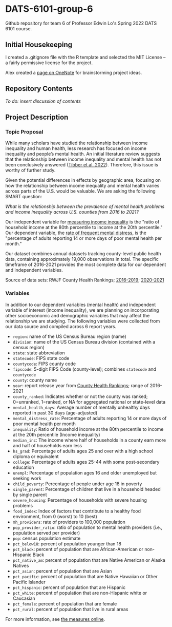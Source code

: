 # DATS-6101-group-6

Github repository for team 6 of Professor Edwin Lo's Spring 2022 DATS 6101 course.

## Initial Housekeeping

I created a .gitignore file with the R template and selected the MIT License – a fairly permissive license for the project.

Alex created a [page on OneNote](https://gwu0.sharepoint.com/sites/22SP_Dats6101_10M-GRP/_layouts/OneNote.aspx?id=%2Fsites%2F22SP_Dats6101_10M-GRP%2FSiteAssets%2F22SP_Dats6101_10M-GRP%20Notebook&wd=target%28_Collaboration%20Space%2FT6.one%7CECA6BC36-B95B-4F1F-833F-FD766D4E165F%2FTeam%20Project%20Brainstorm%7CB92533EC-1CA9-49E2-BD6E-C012CE298887%2F%29) for brainstorming project ideas.

## Repository Contents

*To do: insert discussion of contents*

## Project Description

### Topic Proposal

While many scholars have studied the relationship between income inequality and human health, less research has focused on income inequality and people’s mental health. An initial literature review suggests that the relationship between income inequality and mental health has not been conclusively answered ([Tibber et al. 2022](https://doi.org/10.1007/s00127-021-02159-w)). Therefore, this issue is worthy of further study.

Given the potential differences in effects by geographic area, focusing on how the relationship between income inequality and mental health varies across parts of the U.S. would be valuable. We are asking the following SMART question:

*What is the relationship between the prevalence of mental health problems and income inequality across U.S. counties from 2016 to 2021?*

Our independent variable for [measuring income inequality](https://www.countyhealthrankings.org/explore-health-rankings/measures-data-sources/county-health-rankings-model/health-factors/social-and-economic-factors/income/income-inequality) is the "ratio of household income at the 80th percentile to income at the 20th percentile." Our dependent variable, the [rate of frequent mental distress](https://www.countyhealthrankings.org/explore-health-rankings/measures-data-sources/county-health-rankings-model/health-outcomes/quality-of-life/frequent-mental-distress), is the "percentage of adults reporting 14 or more days of poor mental health per month."

Our dataset combines annual datasets tracking county-level public health data, containing approximately 19,000 observations in total. The specific timeframe of 2016-2021 provides the most complete data for our dependent and independent variables.

Source of data sets: RWJF County Health Rankings; [2016-2019](https://www.countyhealthrankings.org/explore-health-rankings/rankings-data-documentation/national-data-documentation-2010-2019); [2020-2021](https://www.countyhealthrankings.org/explore-health-rankings/rankings-data-documentation)

### Variables

In addition to our dependent variables (mental health) and independent variable of interest (income inequality), we are planning on incorporating other socioeconomic and demographic variables that may affect the relationship we are studying. The following variables were collected from our data source and compiled across 6 report years. 

* `region`: name of the US Census Bureau region (name)
* `division`: name of the US Census Bureau division (contained with a census region)
* `state`: state abbreviation
* `statecode`: FIPS state code
* `countycode`: FIPS county code
* `fipscode`: 5-digit FIPS Code (county-level); combines `statecode` and `countycode`
* `county`: county name
* `year`: report release year from [County Health Rankings](https://www.countyhealthrankings.org/); range of 2016-2021
* `county_ranked`: Indicates whether or not the county was ranked; 0=unranked, 1=ranked, or NA for aggregated national or state-level data
* `mental_health_days`: Average number of mentally unhealthy days reported in past 30 days (age-adjusted)
* `mental_distress_rate`: Percentage of adults reporting 14 or more days of poor mental health per month
* `inequality`: Ratio of household income at the 80th percentile to income at the 20th percentile (Income inequality)
* `median_inc`: The income where half of households in a county earn more and half of households earn less
* `hs_grad`: Percentage of adults ages 25 and over with a high school diploma or equivalent
* `college`: Percentage of adults ages 25-44 with some post-secondary education
* `unempl`: Percentage of population ages 16 and older unemployed but seeking work
* `child_poverty`: Percentage of people under age 18 in poverty
* `single_parent`: Percentage of children that live in a household headed by single parent
* `severe_housing`: Percentage of households with severe housing problems
* `food_index`: Index of factors that contribute to a healthy food environment, from 0 (worst) to 10 (best)
* `mh_providers`: rate of providers to 100,000 population
* `pop_provider_ratio`: ratio of population to mental health providers (i.e., population served per provider)
* `pop`: census population estimate
* `pct_below18`: percent of population younger than 18
* `pct_black`: percent of population that are African-American or non-Hispanic Black
* `pct_native_am`: percent of population that are Native American or Alaska Natives
* `pct_asian`: percent of population that are Asian
* `pct_pacific`: percent of population that are Native Hawaiian or Other Pacific Islander
* `pct_hispanic`: percent of population that are Hispanic
* `pct_white`: percent of population that are non-Hispanic white or Caucasian
* `pct_female`: percent of population that are female
* `pct_rural`: percent of population that live in rural areas

For more information, see [the measures online](https://www.countyhealthrankings.org/explore-health-rankings/measures-data-sources/2021-measures).
